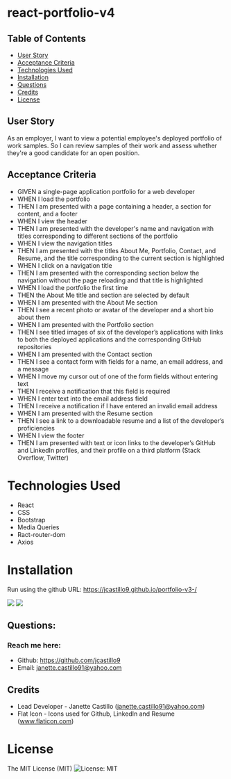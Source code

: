 # react-portfolio-v4

## Table of Contents
  * [User Story](#user-story)
  * [Acceptance Criteria](#acceptance-criteria)
  * [Technologies Used](#technologies-used)
  * [Installation](#installation)
  * [Questions](#questions)
  * [Credits](#credits)
  * [License](#license)

## User Story

As an employer, I want to view a potential employee's deployed portfolio of work samples. So I can review samples of their work and assess whether they're a good candidate for an open position.


## Acceptance Criteria

* GIVEN a single-page application portfolio for a web developer
* WHEN I load the portfolio
* THEN I am presented with a page containing a header, a section for content, and a footer
* WHEN I view the header
* THEN I am presented with the developer's name and navigation with titles corresponding to different sections of the portfolio
* WHEN I view the navigation titles
* THEN I am presented with the titles About Me, Portfolio, Contact, and Resume, and the title corresponding to the current section is highlighted
* WHEN I click on a navigation title
* THEN I am presented with the corresponding section below the navigation without the page reloading and that title is highlighted
* WHEN I load the portfolio the first time
* THEN the About Me title and section are selected by default
* WHEN I am presented with the About Me section
* THEN I see a recent photo or avatar of the developer and a short bio about them
* WHEN I am presented with the Portfolio section
* THEN I see titled images of six of the developer’s applications with links to both the deployed applications and the corresponding GitHub repositories
* WHEN I am presented with the Contact section
* THEN I see a contact form with fields for a name, an email address, and a message
* WHEN I move my cursor out of one of the form fields without entering text
* THEN I receive a notification that this field is required
* WHEN I enter text into the email address field
* THEN I receive a notification if I have entered an invalid email address
* WHEN I am presented with the Resume section
* THEN I see a link to a downloadable resume and a list of the developer’s proficiencies
* WHEN I view the footer
* THEN I am presented with text or icon links to the developer’s GitHub and LinkedIn profiles, and their profile on a third platform (Stack Overflow, Twitter)

# Technologies Used
* React
* CSS
* Bootstrap
* Media Queries
* Ract-router-dom
* Axios

# Installation
Run using the github URL: https://jcastillo9.github.io/portfolio-v3-/

<img src="assets/images/portfolio_landingpage.png"/>
<img src="assets/images/portfolio_projectspage.png"/>

## Questions:
 ### Reach me here:

  * Github: <https://github.com/jcastillo9>
  * Email: janette.castillo91@yahoo.com
  
## Credits
 
* Lead Developer - Janette Castillo (janette.castillo91@yahoo.com)
* Flat Icon - Icons used for Github, LinkedIn and Resume (www.flaticon.com)

# License
 
The MIT License (MIT) ![License: MIT](<https://img.shields.io/badge/License-MIT-yellow.svg>)
